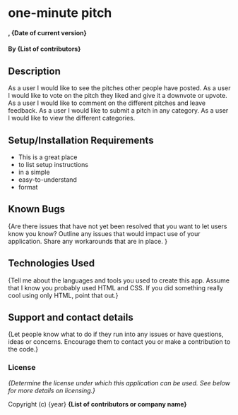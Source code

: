 # one-minute pitch

#### , {Date of current version}

#### By **{List of contributors}**

## Description
As a user I would like to see the pitches other people have posted.
As a user I would like to vote on the pitch they liked and give it a downvote or upvote.
As a user I would like to comment on the different pitches and leave feedback.
As a user I would like to submit a pitch in any category.
As a user I would like to view the different categories.



## Setup/Installation Requirements

* This is a great place
* to list setup instructions
* in a simple
* easy-to-understand
* format


## Known Bugs

{Are there issues that have not yet been resolved that you want to let users know you know? Outline any issues that would impact use of your application. Share any workarounds that are in place. }

## Technologies Used

{Tell me about the languages and tools you used to create this app. Assume that I know you probably used HTML and CSS. If you did something really cool using only HTML, point that out.}

## Support and contact details

{Let people know what to do if they run into any issues or have questions, ideas or concerns.  Encourage them to contact you or make a contribution to the code.}

### License

*{Determine the license under which this application can be used.  See below for more details on licensing.}*

Copyright (c) {year} **{List of contributors or company name}**
